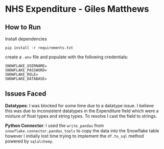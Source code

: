 # NHS Expenditure - Giles Matthews

## How to Run

Install dependencies

```
pip install -r requirements.txt
```

create a `.env` file and populate with the following credentials:

```
SNOWFLAKE_USERNAME=
SNOWFLAKE_PASSWORD=
SNOWFLAKE_ROLE=
SNOWFLAKE_DATABASE=
```

## Issues Faced

**Datatypes**: I was blocked for some time due to a datatype issue. I believe this was due to inconsistent datatypes in the Expenditure field which were a mixture of float types and string types. To resolve I cast the field to strings.

**Python Connector**: I used the `write_pandas` from `snowflake.connector.pandas_tools` to copy the data into the Snowflake table however I initially lost time trying to implement the `df.to_sql` method powered by `sqlalchemy`.